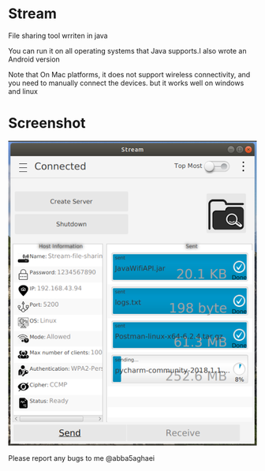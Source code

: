 # Stream
File sharing tool wrriten in java

You can run it on all operating systems that Java supports.I also wrote an Android version

Note that On Mac platforms, it does not support wireless connectivity, and you need to manually connect the devices. but it works well on windows and linux

# Screenshot
![Stream](Screenshot.png?raw=true "Stream")

Please report any bugs to me @abba5aghaei
